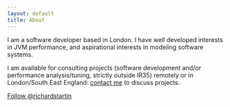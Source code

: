 ```yaml
---
layout: default
title: About
---
```


I am a software developer based in London. I have well developed interests in JVM performance, and aspirational interests in modeling software systems. 

I am available for consulting projects (software development and/or performance analysis/tuning, strictly outside IR35) remotely or in London/South East England: [contact me](mailto:richard@openkappa.co.uk) to discuss projects. 

<a href="https://twitter.com/richardstartin?ref_src=twsrc%5Etfw" class="twitter-follow-button" data-show-count="false">Follow @richardstartin</a><script async src="https://platform.twitter.com/widgets.js" charset="utf-8"></script>

